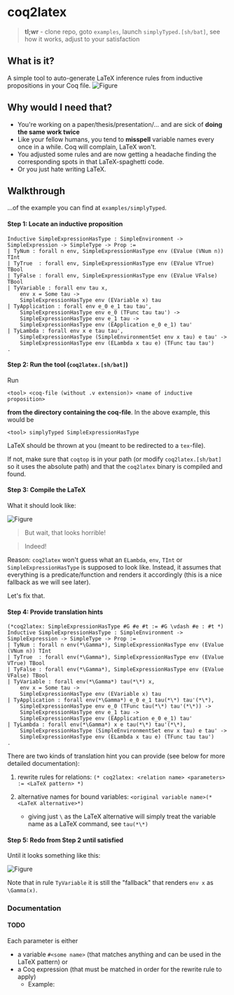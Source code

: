 # coq2latex

> **tl;wr** - clone repo, goto `examples`, launch `simplyTyped.[sh/bat]`, see how it works, adjust to your satisfaction

## What is it?
A simple tool to auto-generate LaTeX inference rules from inductive propositions in your Coq file.
![Figure](https://raw.githubusercontent.com/olydis/coq2latex/master/doc/readmeFigure.png)

## Why would I need that?
- You're working on a paper/thesis/presentation/... and are sick of **doing the same work twice**
- Like your fellow humans, you tend to **misspell** variable names every once in a while. Coq will complain, LaTeX won't.
- You adjusted some rules and are now getting a headache finding the corresponding spots in that LaTeX-spaghetti code.
- Or you just hate writing LaTeX.

## Walkthrough
...of the example you can find at `examples/simplyTyped`.
#### Step 1: Locate an inductive proposition
``` Coq
Inductive SimpleExpressionHasType : SimpleEnvironment -> SimpleExpression -> SimpleType -> Prop :=
| TyNum : forall n env, SimpleExpressionHasType env (EValue (VNum n)) TInt
| TyTrue  : forall env, SimpleExpressionHasType env (EValue VTrue) TBool
| TyFalse : forall env, SimpleExpressionHasType env (EValue VFalse) TBool
| TyVariable : forall env tau x,
    env x = Some tau ->
    SimpleExpressionHasType env (EVariable x) tau
| TyApplication : forall env e_0 e_1 tau tau',
    SimpleExpressionHasType env e_0 (TFunc tau tau') ->
    SimpleExpressionHasType env e_1 tau ->
    SimpleExpressionHasType env (EApplication e_0 e_1) tau'
| TyLambda : forall env x e tau tau',
    SimpleExpressionHasType (SimpleEnvironmentSet env x tau) e tau' ->
    SimpleExpressionHasType env (ELambda x tau e) (TFunc tau tau')
.
```
#### Step 2: Run the tool (`coq2latex.[sh/bat]`)
Run 

    <tool> <coq-file (without .v extension)> <name of inductive proposition>
    
**from the directory containing the coq-file**.
In the above example, this would be 

    <tool> simplyTyped SimpleExpressionHasType
    
LaTeX should be thrown at you (meant to be redirected to a `tex`-file). 

If not, make sure that `coqtop` is in your path (or modify `coq2latex.[sh/bat]` so it uses the absolute path) and that the `coq2latex` binary is compiled and found.

#### Step 3: Compile the LaTeX
What it should look like:

![Figure](https://raw.githubusercontent.com/olydis/coq2latex/master/doc/pdfAnnot0.png)

> But wait, that looks horrible!

> Indeed!

Reason: `coq2latex` won't guess what an `ELambda`, `env`, `TInt` or `SimpleExpressionHasType` is supposed to look like.
Instead, it assumes that everything is a predicate/function and renders it accordingly (this is a nice fallback as we will see later).

Let's fix that.

#### Step 4: Provide translation hints
``` Coq
(*coq2latex: SimpleExpressionHasType #G #e #t := #G \vdash #e : #t *)
Inductive SimpleExpressionHasType : SimpleEnvironment -> SimpleExpression -> SimpleType -> Prop :=
| TyNum : forall n env(*\Gamma*), SimpleExpressionHasType env (EValue (VNum n)) TInt
| TyTrue  : forall env(*\Gamma*), SimpleExpressionHasType env (EValue VTrue) TBool
| TyFalse : forall env(*\Gamma*), SimpleExpressionHasType env (EValue VFalse) TBool
| TyVariable : forall env(*\Gamma*) tau(*\*) x,
    env x = Some tau ->
    SimpleExpressionHasType env (EVariable x) tau
| TyApplication : forall env(*\Gamma*) e_0 e_1 tau(*\*) tau'(*\*),
    SimpleExpressionHasType env e_0 (TFunc tau(*\*) tau'(*\*)) ->
    SimpleExpressionHasType env e_1 tau ->
    SimpleExpressionHasType env (EApplication e_0 e_1) tau'
| TyLambda : forall env(*\Gamma*) x e tau(*\*) tau'(*\*),
    SimpleExpressionHasType (SimpleEnvironmentSet env x tau) e tau' ->
    SimpleExpressionHasType env (ELambda x tau e) (TFunc tau tau')
.
```

There are two kinds of translation hint you can provide (see below for more detailed documentation):

1. rewrite rules for relations: `(* coq2latex: <relation name> <parameters> := <LaTeX pattern> *)`
2. alternative names for bound variables: `<original variable name>(*<LaTeX alternative>*)`
   
   - giving just `\` as the LaTeX alternative will simply treat the variable name as a LaTeX command, see `tau(*\*)`

#### Step 5: Redo from **Step 2** until satisfied
Until it looks something like this:

![Figure](https://raw.githubusercontent.com/olydis/coq2latex/master/doc/pdfAnnot1.png)

Note that in rule `TyVariable` it is still the "fallback" that renders `env x` as `\Gamma(x)`.

### Documentation
#### TODO
   Each parameter is either
   - a variable `#<some name>` (that matches anything and can be used in the LaTeX pattern) or
   - a Coq expression (that must be matched in order for the rewrite rule to apply)
      - Example: 


